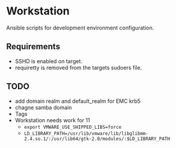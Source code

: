 Workstation
===========

Ansible scripts for development environment configuration.

## Requirements
* SSHD is enabled on target.
* requiretty is removed from the targets sudoers file.

## TODO
* add domain realm and default_realm for EMC krb5
* chagne samba domain
* Tags
* Workstation needs work for 11
  * ```export VMWARE_USE_SHIPPED_LIBS=force```
  * ```LD_LIBRARY_PATH=/usr/lib/vmware/lib/libglibmm-2.4.so.1/:/usr/lib64/gtk-2.0/modules/:$LD_LIBRARY_PATH```
